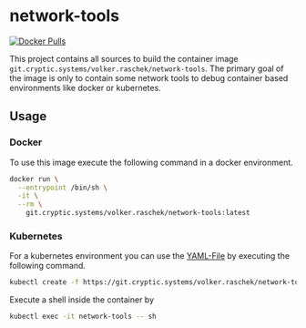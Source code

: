 # network-tools

[![Docker Pulls](https://img.shields.io/docker/pulls/volkerraschek/network-tools)](https://hub.docker.com/r/volkerraschek/network-tools)

This project contains all sources to build the container image `git.cryptic.systems/volker.raschek/network-tools`. The
primary goal of the image is only to contain some network tools to debug container based environments like docker or
kubernetes.

## Usage

### Docker

To use this image execute the following command in a docker environment.

```bash
docker run \
  --entrypoint /bin/sh \
  -it \
  --rm \
    git.cryptic.systems/volker.raschek/network-tools:latest
```

### Kubernetes

For a kubernetes environment you can use the [YAML-File](network-tools.yaml) by executing the following command.

```bash
kubectl create -f https://git.cryptic.systems/volker.raschek/network-tools/raw/branch/master/network-tools.yml
```

Execute a shell inside the container by

```bash
kubectl exec -it network-tools -- sh
```
